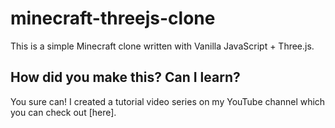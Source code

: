 # minecraft-threejs-clone

This is a simple Minecraft clone written with Vanilla JavaScript + Three.js.

## How did you make this? Can I learn?

You sure can! I created a tutorial video series on my YouTube channel which you can check out [here].
